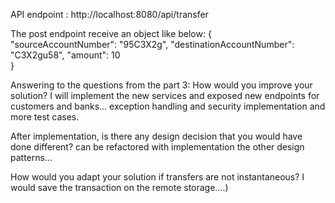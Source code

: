 
API endpoint :
http://localhost:8080/api/transfer

The post endpoint receive an object like below:
{    
	"sourceAccountNumber": "95C3X2g",
	"destinationAccountNumber": "C3X2gu58",
	"amount": 10  
}



Answering to the questions from the part 3: 
How would you improve your solution? 
I will implement the new services and exposed  new endpoints for customers and banks... exception handling and security implementation
and more test cases.

After implementation, is there any design decision that you would have done different?
can be refactored with implementation the other design patterns...

How would you adapt your solution if transfers are not instantaneous?
I would save the transaction on the remote storage....)

